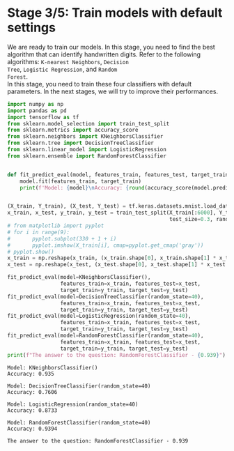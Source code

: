 # Stage 3/5: Train models with default settings

We are ready to train our models. In this stage, you need to find the best algorithm that can identify handwritten digits. 
Refer to the following algorithms: <code>K-nearest Neighbors</code>, <code>Decision Tree</code>, <code>Logistic Regression</code>, and <code>Random Forest</code>. \
In this stage, you need to train these four classifiers with default parameters. 
In the next stages, we will try to improve their performances. 

```py
import numpy as np
import pandas as pd
import tensorflow as tf
from sklearn.model_selection import train_test_split
from sklearn.metrics import accuracy_score
from sklearn.neighbors import KNeighborsClassifier
from sklearn.tree import DecisionTreeClassifier
from sklearn.linear_model import LogisticRegression
from sklearn.ensemble import RandomForestClassifier


def fit_predict_eval(model, features_train, features_test, target_train, target_test):
    model.fit(features_train, target_train)
    print(f'Model: {model}\nAccuracy: {round(accuracy_score(model.predict(features_test), target_test), 4)}\n')


(X_train, Y_train), (X_test, Y_test) = tf.keras.datasets.mnist.load_data()
x_train, x_test, y_train, y_test = train_test_split(X_train[:6000], Y_train[:6000],
                                                    test_size=0.3, random_state=40)
# from matplotlib import pyplot
# for i in range(9):
#       pyplot.subplot(330 + 1 + i)
#       pyplot.imshow(X_train[i], cmap=pyplot.get_cmap('gray'))
# pyplot.show()
x_train = np.reshape(x_train, (x_train.shape[0], x_train.shape[1] * x_train.shape[2]))
x_test = np.reshape(x_test, (x_test.shape[0], x_test.shape[1] * x_test.shape[2]))

fit_predict_eval(model=KNeighborsClassifier(),
                 features_train=x_train, features_test=x_test,
                 target_train=y_train, target_test=y_test)
fit_predict_eval(model=DecisionTreeClassifier(random_state=40),
                 features_train=x_train, features_test=x_test,
                 target_train=y_train, target_test=y_test)
fit_predict_eval(model=LogisticRegression(random_state=40),
                 features_train=x_train, features_test=x_test,
                 target_train=y_train, target_test=y_test)
fit_predict_eval(model=RandomForestClassifier(random_state=40),
                 features_train=x_train, features_test=x_test,
                 target_train=y_train, target_test=y_test)
print(f"The answer to the question: RandomForestClassifier - {0.939}")
```

```
Model: KNeighborsClassifier()
Accuracy: 0.935

Model: DecisionTreeClassifier(random_state=40)
Accuracy: 0.7606

Model: LogisticRegression(random_state=40)
Accuracy: 0.8733

Model: RandomForestClassifier(random_state=40)
Accuracy: 0.9394

The answer to the question: RandomForestClassifier - 0.939
```
